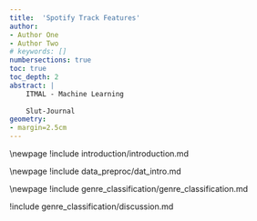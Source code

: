 ```yaml
---
title:  'Spotify Track Features'
author:
- Author One
- Author Two
# keywords: []
numbersections: true
toc: true
toc_depth: 2
abstract: |
    ITMAL - Machine Learning
    
    Slut-Journal
geometry:
- margin=2.5cm
---
```


\newpage
!include introduction/introduction.md

\newpage
!include data_preproc/dat_intro.md

\newpage
!include genre_classification/genre_classification.md

!include genre_classification/discussion.md

